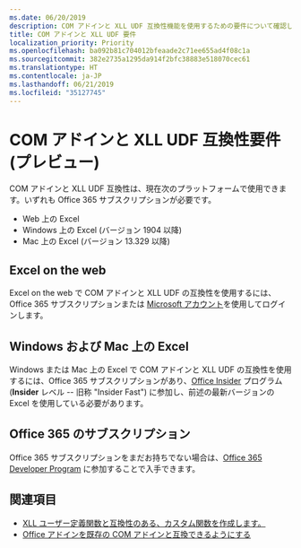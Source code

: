 ```yaml
---
ms.date: 06/20/2019
description: COM アドインと XLL UDF 互換性機能を使用するための要件について確認します。
title: COM アドインと XLL UDF 要件
localization_priority: Priority
ms.openlocfilehash: ba092b81c704012bfeaade2c71ee655ad4f08c1a
ms.sourcegitcommit: 382e2735a1295da914f2bfc38883e518070cec61
ms.translationtype: HT
ms.contentlocale: ja-JP
ms.lasthandoff: 06/21/2019
ms.locfileid: "35127745"
---
```

# <a name="com-add-in-and-xll-udf-compatibility-requirements-preview"></a>COM アドインと XLL UDF 互換性要件 (プレビュー)

COM アドインと XLL UDF 互換性は、現在次のプラットフォームで使用できます。いずれも Office 365 サブスクリプションが必要です。

- Web 上の Excel
- Windows 上の Excel (バージョン 1904 以降)
- Mac 上の Excel (バージョン 13.329 以降)

## <a name="excel-on-the-web"></a>Excel on the web
Excel on the web で COM アドインと XLL UDF の互換性を使用するには、Office 365 サブスクリプションまたは [Microsoft アカウント](https://account.microsoft.com/account)を使用してログインします。

## <a name="excel-on-windows-and-mac"></a>Windows および Mac 上の Excel
Windows または Mac 上の Excel で COM アドインと XLL UDF の互換性を使用するには、Office 365 サブスクリプションがあり、[Office Insider](https://products.office.com/office-insider) プログラム (**Insider** レベル -- 旧称 "Insider Fast") に参加し、前述の最新バージョンの Excel を使用している必要があります。

## <a name="subscribe-to-office-365"></a>Office 365 のサブスクリプション
Office 365 サブスクリプションをまだお持ちでない場合は、[Office 365 Developer Program](https://developer.microsoft.com/ja-JP/office/dev-program) に参加することで入手できます。

## <a name="see-also"></a>関連項目

- [XLL ユーザー定義関数と互換性のある、カスタム関数を作成します。](make-custom-functions-compatible-with-xll-udf.md)
- [Office アドインを既存の COM アドインと互換できるようにする](../develop/make-office-add-in-compatible-with-existing-com-add-in.md)
